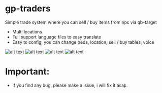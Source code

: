 # gp-traders
Simple trade system where you can sell / buy items from npc via qb-target

- Multi locations
- Full support language files to easy translate
- Easy to config, you can change peds, location, sell / buy tables, voice

![alt text](https://i.imgur.com/T1AcMwk.png)
![alt text](https://i.imgur.com/tkTknzc.png)
![alt text](https://i.imgur.com/GCpkJRS.png)
![alt text](https://i.imgur.com/7QRsfAI.png)

# Important: 
- If you find any bug, please make a issue, i will fix it asap.
